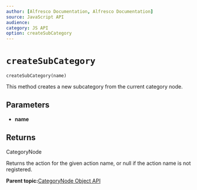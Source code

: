 ```yaml
---
author: [Alfresco Documentation, Alfresco Documentation]
source: JavaScript API
audience: 
category: JS API
option: createSubCategory
---
```


# ``createSubCategory``

``createSubCategory(name)``

This method creates a new subcategory from the current category node.

## Parameters

-   **name**

## Returns

CategoryNode

Returns the action for the given action name, or null if the action name is not registered.

**Parent topic:**[CategoryNode Object API](../references/API-JS-CategoryNode.md)

